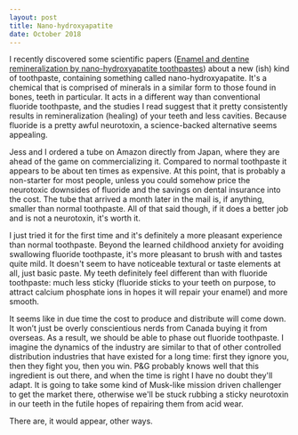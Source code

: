 ```yaml
---
layout: post
title: Nano-hydroxyapatite
date: October 2018
---
```

I recently discovered some scientific papers ([Enamel and dentine remineralization by nano-hydroxyapatite toothpastes][1]) about a new (ish) kind of toothpaste, containing something called nano-hydroxyapatite. It's a chemical that is comprised of minerals in a similar form to those found in bones, teeth in particular. It acts in a different way than conventional fluoride toothpaste, and the studies I read suggest that it pretty consistently results in remineralization (healing) of your teeth and less cavities. Because fluoride is a pretty awful neurotoxin, a science-backed alternative seems appealing.

Jess and I ordered a tube on Amazon directly from Japan, where they are ahead of the game on commercializing it. Compared to normal toothpaste it appears to be about ten times as expensive. At this point, that is probably a non-starter for most people, unless you could somehow price the neurotoxic downsides of fluoride and the savings on dental insurance into the cost. The tube that arrived a month later in the mail is, if anything, smaller than normal toothpaste. All of that said though, if it does a better job and is not a neurotoxin, it's worth it.

I just tried it for the first time and it's definitely a more pleasant experience than normal toothpaste. Beyond the learned childhood anxiety for avoiding swallowing fluoride toothpaste, it's more pleasant to brush with and tastes quite mild. It doesn't seem to have noticeable textural or taste elements at all, just basic paste. My teeth definitely feel different than with fluoride toothpaste: much less sticky (fluoride sticks to your teeth on purpose, to attract calcium phosphate ions in hopes it will repair your enamel) and more smooth.

It seems like in due time the cost to produce and distribute will come down. It won’t just be overly conscientious nerds from Canada buying it from overseas. As a result, we should be able to phase out fluoride toothpaste. I imagine the dynamics of the industry are similar to that of other controlled distribution industries that have existed for a long time: first they ignore you, then they fight you, then you win. P&G probably knows well that this ingredient is out there, and when the time is right I have no doubt they'll adapt. It is going to take some kind of Musk-like mission driven challenger to get the market there, otherwise we'll be stuck rubbing a sticky neurotoxin in our teeth in the futile hopes of repairing them from acid wear.

There are, it would appear, other ways.

[1]: https://www.sciencedirect.com/science/article/pii/S0300571211000832